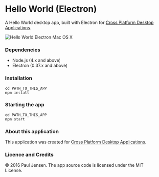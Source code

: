 # Hello World (Electron)

A Hello World desktop app, built with Electron for [Cross Platform Desktop Applications](https://manning.com/books/cross-platform-desktop-applications).

![Hello World Electron Mac OS X](https://raw.githubusercontent.com/paulbjensen/cross-platform-desktop-applications/master/app-screenshots/chapter-01/hello-world-electron-mac-os-x.png)

### Dependencies

- Node.js (4.x and above)
- Electron (0.37.x and above)

### Installation

```
cd PATH_TO_THIS_APP
npm install
```

### Starting the app

```
cd PATH_TO_THIS_APP
npm start
```

### About this application

This application was created for [Cross Platform Desktop Applications](https://manning.com/books/cross-platform-desktop-applications).

### Licence and Credits

&copy; 2016 Paul Jensen. The app source code is licensed under the MIT License.
